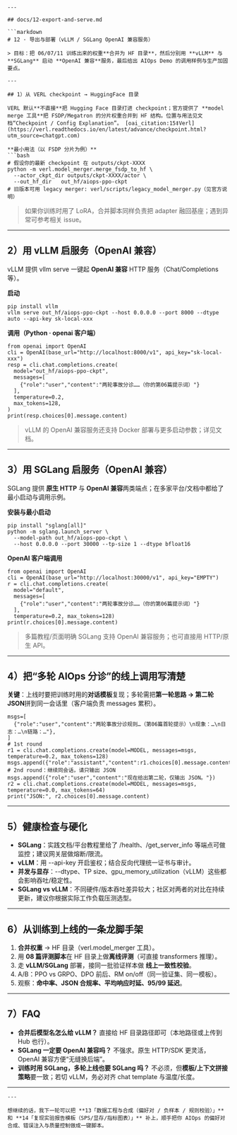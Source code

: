 

```
---

## docs/12-export-and-serve.md

```markdown
# 12 · 导出与部署（vLLM / SGLang OpenAI 兼容服务）

> 目标：把 06/07/11 训练出来的权重**合并为 HF 目录**，然后分别用 **vLLM** 与 **SGLang** 启动 **OpenAI 兼容**服务，最后给出 AIOps Demo 的调用样例与生产加固要点。

---

## 1）从 VERL checkpoint → HuggingFace 目录

VERL 默认**不直接**把 Hugging Face 目录打进 checkpoint；官方提供了 **model merge 工具**把 FSDP/Megatron 的分片权重合并到 HF 结构。位置与用法见文档“Checkpoint / Config Explanation”。 [oai_citation:15‡Verl](https://verl.readthedocs.io/en/latest/advance/checkpoint.html?utm_source=chatgpt.com)

**最小用法（以 FSDP 分片为例）**
```bash
# 假设你的最新 checkpoint 在 outputs/ckpt-XXXX
python -m verl.model_merger.merge_fsdp_to_hf \
  --actor_ckpt_dir outputs/ckpt-XXXX/actor \
  --out_hf_dir   out_hf/aiops-ppo-ckpt
# 旧版本可用 legacy merger: verl/scripts/legacy_model_merger.py（见官方说明）
```

> 如果你训练时用了 LoRA，合并脚本同样负责把 adapter 融回基座；遇到异常可参考相关 issue。 



------





## **2）用 vLLM 启服务（OpenAI 兼容）**





vLLM 提供 vllm serve 一键起 **OpenAI 兼容** HTTP 服务（Chat/Completions 等）。 



**启动**

```
pip install vllm
vllm serve out_hf/aiops-ppo-ckpt --host 0.0.0.0 --port 8000 --dtype auto --api-key sk-local-xxx
```

**调用（Python · openai 客户端）**

```
from openai import OpenAI
cli = OpenAI(base_url="http://localhost:8000/v1", api_key="sk-local-xxx")
resp = cli.chat.completions.create(
  model="out_hf/aiops-ppo-ckpt",
  messages=[
    {"role":"user","content":"两轮事故分诊……（你的第06篇提示词）"}
  ],
  temperature=0.2,
  max_tokens=128,
)
print(resp.choices[0].message.content)
```

> vLLM 的 OpenAI 兼容服务还支持 Docker 部署与更多启动参数；详见文档。 



------





## **3）用 SGLang 启服务（OpenAI 兼容）**





SGLang 提供 **原生 HTTP** 与 **OpenAI 兼容**两类端点；在多家平台/文档中都给了最小启动与调用示例。 



**安装与最小启动**

```
pip install "sglang[all]"
python -m sglang.launch_server \
  --model-path out_hf/aiops-ppo-ckpt \
  --host 0.0.0.0 --port 30000 --tp-size 1 --dtype bfloat16
```

**OpenAI 客户端调用**

```
from openai import OpenAI
cli = OpenAI(base_url="http://localhost:30000/v1", api_key="EMPTY")
r = cli.chat.completions.create(
  model="default",
  messages=[
    {"role":"user","content":"两轮事故分诊……（你的第06篇提示词）"}
  ],
  temperature=0.2, max_tokens=128)
print(r.choices[0].message.content)
```

> 多篇教程/页面明确 SGLang 支持 OpenAI 兼容服务；也可直接用 HTTP/原生 API。 



------





## **4）把“多轮 AIOps 分诊”的线上调用写清楚**





**关键**：上线时要把训练时用的**对话模板**复现；多轮需把**第一轮思路 → 第二轮 JSON**拼到同一会话里（客户端负责 messages 累积）。

```
msgs=[
  {"role":"user","content":"两轮事故分诊规则…（第06篇首轮提示）\n现象：…\n日志：…\n链路：…"},
]
# 1st round
r1 = cli.chat.completions.create(model=MODEL, messages=msgs, temperature=0.2, max_tokens=128)
msgs.append({"role":"assistant","content":r1.choices[0].message.content})
# 2nd round：继续同会话，请只输出 JSON
msgs.append({"role":"user","content":"现在给出第二轮，仅输出 JSON。"})
r2 = cli.chat.completions.create(model=MODEL, messages=msgs, temperature=0.0, max_tokens=64)
print("JSON:", r2.choices[0].message.content)
```



------





## **5）健康检查与硬化**





- **SGLang**：实践文档/平台教程里给了 /health、/get_server_info 等端点可做监控；建议网关层做熔断/限流。 
- **vLLM**：用 --api-key 开启鉴权；结合反向代理统一证书与审计。 
- **并发与显存**：--dtype、TP size、gpu_memory_utilization（vLLM）这些都会影响吞吐/稳定性。 
- **SGLang vs vLLM**：不同硬件/版本吞吐差异较大；社区对两者的对比在持续更新，建议你根据实际工作负载压测选型。 





------





## **6）从训练到上线的一条龙脚手架**





1. **合并权重** → HF 目录（verl.model_merger 工具）。 
2. 用 **08 篇评测脚本**在 HF 目录上做**离线评测**（可直接 transformers 推理）。
3. 走 **vLLM/SGLang** 部署，接同一批验证样本做 **线上一致性校验**。
4. A/B：PPO vs GRPO、DPO 前后、RM on/off（同一验证集、同一模板）。
5. 观察：**命中率、JSON 合规率、平均响应时延、95/99 延迟**。





------





## **7）FAQ**





- **合并后模型名怎么给 vLLM？** 直接给 HF 目录路径即可（本地路径或上传到 Hub 也行）。 
- **SGLang 一定要 OpenAI 兼容吗？** 不强求。原生 HTTP/SDK 更灵活，OpenAI 兼容方便“无缝换后端”。 
- **训练时用 SGLang，多轮上线也要 SGLang 吗？** 不必须，但**模板/上下文拼接策略**要一致；若切 vLLM，务必对齐 chat template 与温度/长度。





------



```
---

想继续的话，我下一轮可以把 **13「数据工程与合成（偏好对 / 负样本 / 规则校验）」** 和 **14「复现实验报告模板（SPS/显存/指标图表）」** 补上，顺手把你 AIOps 的偏好对合成、错误注入与质量控制做成一键脚本。
```

